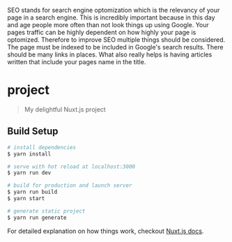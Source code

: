 SEO stands for search engine optomization which is the relevancy of your page in a search engine. This is incredibly important because in this day and age people more often than not look things up using Google. Your pages traffic can be highly dependent on how highly your page is optomized. Therefore to improve SEO multiple things should be considered. The page must be indexed to be included in Google's search results. There should be many links in places. What also really helps is having articles written that include your pages name in the title.






# project

> My delightful Nuxt.js project

## Build Setup

``` bash
# install dependencies
$ yarn install

# serve with hot reload at localhost:3000
$ yarn run dev

# build for production and launch server
$ yarn run build
$ yarn start

# generate static project
$ yarn run generate
```

For detailed explanation on how things work, checkout [Nuxt.js docs](https://nuxtjs.org).
